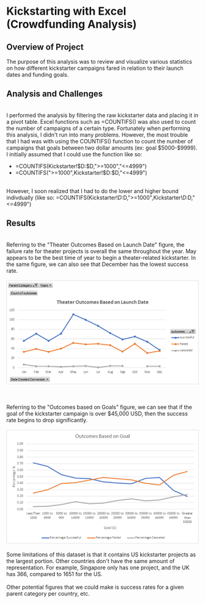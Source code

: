 <h1>Kickstarting with Excel (Crowdfunding Analysis)</h1>

<h2>Overview of Project</h2>
The purpose of this analysis was to review and visualize various statistics on how different kickstarter campaigns fared in relation to their launch dates and funding goals.

<h2>Analysis and Challenges</h2>
<br/>
I performed the analysis by filtering the raw kickstarter data and placing it in a pivot table. Excel functions such as =COUNTIFS() was also used to count the number of campaigns of a certain type.
Fortunately when performing this analysis, I didn't run into many problems. 
However, the most trouble that I had was with using the COUNTIFS() function to count the number of campaigns that goals between two dollar amounts (ex: goal $5000-$9999).
I initially assumed that I could use the function like so: 
<ul> 
<li> =COUNTIFS(Kickstarter!$D:$D,">=1000","<=4999") </li>
<li> =COUNTIFS(">=1000",Kickstarter!$D:$D,"<=4999") </li>
</ul>

<br/> However, I soon realized that I had to do the lower and higher bound indivdually (like so: =COUNTIFS(Kickstarter!$D:$D,">=1000",Kickstarter!$D:$D,"<=4999")


<h2>Results</h2>
<br/>
Referring to the "Theater Outcomes Based on Launch Date" figure, the failure rate for theater projects is overall the same throughout the year.
May appears to be the best time of year to begin a theater-related kickstarter. In the same figure, we can also see that December has the lowest success rate. <br/><br/>
  <img src="Resources/Theater_Outcomes_vs_Launch.png">
  
<br/><br/>
Referring to the "Outcomes based on Goals" figure, we can see that if the goal of the kickstarter campaign is over $45,000 USD, 
then the success rate begins to drop significantly.<br/><br/>
  <img src="Resources/Outcomes_vs_Goals.png">
<br/><br/>
Some limitations of this dataset is that it contains US kickstarter projects as the largest portion. 
Other countries don't have the same amount of representation. For example, Singapore only has one project, and the UK has 366, compared to 1651 for the US.
<br/><br/>
Other potential figures that we could make is success rates for a given parent category per country, etc.
